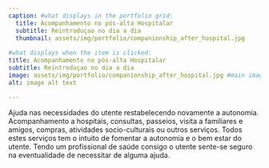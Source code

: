 ```yaml
---
caption: #what displays in the portfolio grid:
  title: Acompanhamento no pós-alta Hospitalar
  subtitle: Reintroduçao no dia a dia
  thumbnail: assets/img/portfolio/companionship_after_hospital.jpg
  
#what displays when the item is clicked:
title: Acompanhamento no pós-alta Hospitalar
subtitle: Reintroduçao no dia a dia
image: assets/img/portfolio/companionship_after_hospital.jpg #main image, can be a link or a file in assets/img/portfolio
alt: image alt text

---
```

Ajuda nas necessidades do utente restabelecendo novamente a autonomia. 
Acompanhamento a hospitais, consultas, passeios, visita a familiares e amigos, compras, atividades socio-culturais ou outros serviços. 
Todos estes serviços tem o intuito de fomentar a autonomia e o bem estar do utente. Tendo um profissional de saúde consigo o utente sente-se seguro na eventualidade de necessitar de alguma ajuda.

<!-- optional info list (delete if not using): -->

<!-- {:.list-inline} -->
<!-- - Date: -->
<!-- - Client: -->
<!-- - Category: -->

